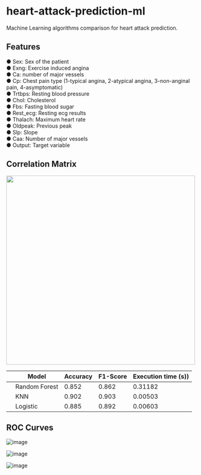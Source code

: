 # heart-attack-prediction-ml
Machine Learning algorithms comparison for heart attack prediction.

## Features

●	Sex: Sex of the patient  
●	Exng: Exercise induced angina   
●	Ca: number of major vessels      
●	Cp: Chest pain type (1-typical angina, 2-atypical angina, 3-non-anginal pain, 4-asymptomatic)   
●	Trtbps: Resting blood pressure    
●	Chol: Cholesterol  
●	Fbs: Fasting blood sugar   
●	Rest_ecg: Resting ecg results   
●	Thalach: Maximum heart rate  
●	Oldpeak: Previous peak  
●	Slp: Slope   
●	Caa: Number of major vessels   
●	Output: Target variable



## Correlation Matrix


<img src="https://user-images.githubusercontent.com/27950192/142724532-2a36c858-0f8b-4218-b3e1-db9895c7e9eb.png" width="500" height="500">


|   |     Model            |     Accuracy    |     F1-Score    |     Execution   time (s))    |
|---|----------------------|-----------------|-----------------|------------------------------|
|   |     Random Forest    |     0.852       |     0.862       |     0.31182                  |
|   |     KNN              |     0.902       |     0.903       |     0.00503                  |
|   |     Logistic         |     0.885       |     0.892       |     0.00603                  |


## ROC Curves

![image](https://user-images.githubusercontent.com/27950192/142724718-166bcea6-1e92-4d07-8094-1c99b89bca50.png)

![image](https://user-images.githubusercontent.com/27950192/142724722-6eb6d8bf-4f7a-4f06-9865-32a85a591c47.png)

![image](https://user-images.githubusercontent.com/27950192/142724727-be73b817-d04e-404a-85be-1e3eea51bf00.png)
